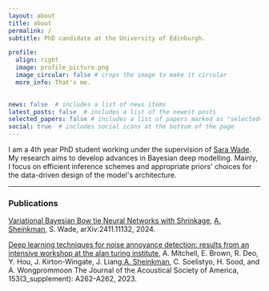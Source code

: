 ```yaml
---
layout: about
title: about
permalink: /
subtitle: PhD candidate at the University of Edinburgh.

profile:
  align: right
  image: profile_picture.png
  image_circular: false # crops the image to make it circular
  more_info: That's me.
   

news: false  # includes a list of news items
latest_posts: false  # includes a list of the newest posts
selected_papers: false # includes a list of papers marked as "selected={true}"
social: true  # includes social icons at the bottom of the page
---
```


I am a 4th year PhD student working under the supervision of [Sara Wade](https://sarawade.owlstown.net).
My research aims to develop advances in Bayesian deep modelling. 
Mainly, I focus on efficient inference schemes and appropriate priors' choices for the data-driven design of the model's architecture.


---

### Publications

[Variational Bayesian Bow tie Neural Networks with Shrinkage](https://arxiv.org/abs/2411.11132), <u>A. Sheinkman</u>, S. Wade, arXiv:2411.11132, 2024.

[Deep learning techniques for noise annoyance detection: results from an intensive workshop at the alan turing institute](https://pubs.aip.org/asa/jasa/article/153/3_supplement/A262/2886025/Deep-learning-techniques-for-noise-annoyance),
A. Mitchell, E. Brown, R. Deo, Y. Hou, J. Kirton-Wingate, J. Liang,<u>A. Sheinkman</u>, C. Soelistyo, H. Sood, and A. Wongprommoon
The Journal of the Acoustical Society of America, 153(3_supplement): A262-A262, 2023.
